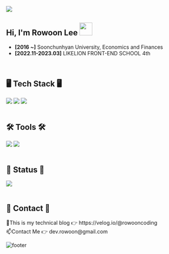 <img src="https://i.esdrop.com/d/f/dTxR5z7aIl/kcrkeLzgWE.png">



<h2> Hi, I'm Rowoon Lee <img src="https://camo.githubusercontent.com/e8e7b06ecf583bc040eb60e44eb5b8e0ecc5421320a92929ce21522dbc34c891/68747470733a2f2f6d656469612e67697068792e636f6d2f6d656469612f6876524a434c467a6361737252346961377a2f67697068792e676966" width="35" data-canonical-src="https://media.giphy.com/media/hvRJCLFzcasrR4ia7z/giphy.gif" style="max-width: 100%;" /> </h2>

- **[2016 ~]** Soonchunhyan University, Economics and Finances<br>
- **[2022.11-2023.03]** LIKELION FRONT-END SCHOOL 4th



<br/>
<h2>🖥️ Tech Stack 🖥️</h2>

<span>
<img src="https://img.shields.io/badge/-HTML-%23E34F26?style=for-the-badge&logo=HTML5&logoColor=white">
<img src="https://img.shields.io/badge/-CSS-%231572B6?style=for-the-badge&logo=CSS3&logoColor=white">
<img src="https://img.shields.io/badge/-JavaScript-%23F7DF1E?style=for-the-badge&logo=JavaScript&logoColor=white">
<!-- <img src="https://img.shields.io/badge/-TypeScript-%233178C6?style=for-the-badge&logo=TypeScript&logoColor=black"> -->
<!-- <img src="https://img.shields.io/badge/-React-%2361DAFB?style=for-the-badge&logo=React&logoColor=black"> -->
<!-- <img src="https://img.shields.io/badge/-Python-%233776AB?style=for-the-badge&logo=Python&logoColor=black"> -->
</span>
<br/><br/>
<h2>🛠 Tools 🛠</h2>
<span>
<img src="https://img.shields.io/badge/-Notion-%23000000?style=for-the-badge&logo=Notion&logoColor=white">
<img src="https://img.shields.io/badge/-Figma-%23F24E1E?style=for-the-badge&logo=Slack&logoColor=white">
<!-- <img src="https://img.shields.io/badge/-Adobe-%23FF0000?style=for-the-badge&logo=Adobe&logoColor=white"> -->
<!-- <img src="https://img.shields.io/badge/-Slack-%234A154B?style=for-the-badge&logo=Slack&logoColor=white"> -->
<!-- <img src="https://img.shields.io/badge/-Jira-%230052CC?style=for-the-badge&logo=Jira Software&logoColor=white"> -->
</span>
<br><br>
<h2>🌳 Status 🌳</h2>
<img src="https://github-readme-stats.vercel.app/api?username=rowooncoding&show_icons=true">
<br><br>
<h2>👣 Contact 👣</h2>
🔭This is my technical blog 👉 https://velog.io/@rowooncoding<br>
📫Contact Me 👉 dev.rowoon@gmail.com<br>

![footer](https://capsule-render.vercel.app/api?section=footer&type=waving&color=0:B983FF,100:99FEFF)

